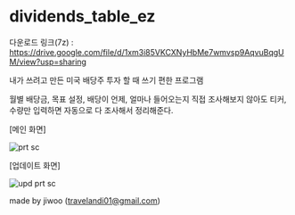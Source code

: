 # dividends_table_ez

다운로드 링크(7z) : https://drive.google.com/file/d/1xm3i85VKCXNyHbMe7wmvsp9AqvuBqgUM/view?usp=sharing


내가 쓰려고 만든 미국 배당주 투자 할 때 쓰기 편한 프로그램


월별 배당금, 목표 설정, 배당이 언제, 얼마나 들어오는지 직접 조사해보지 않아도 티커, 수량만 입력하면 자동으로 다 조사해서 정리해준다.

[메인 화면]

![prt sc](https://github.com/juicyjung/dividends_table_ez/blob/main/dividends_table_ez_printscreen.png)

[업데이트 화면]

![upd prt sc](https://github.com/juicyjung/dividends_table_ez/blob/main/update_printscreen.png)

made by jiwoo (travelandi01@gmail.com)
